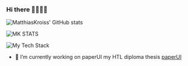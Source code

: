### Hi there 👋👨🏻‍💻

![MatthiasKroiss' GitHub stats](https://github-stats-mk.vercel.app/api/top-langs?username=MatthiasKroiss&layout=compact&theme=dark&exclude_repo=syt-raspi,syt-arduino,github-readme-stats)


![MK STATS](https://github-stats-mk.vercel.app/api?username=MatthiasKroiss&show_icons=true&theme=dark)


![My Tech Stack](https://github-readme-tech-stack.vercel.app/api/cards?lineCount=3&line1=svelte%2Csvelte%2Cff0000%3Bsvelte%2Csveltekit%2Cff0000%3Bjavascript%2Cjavascript%2Cfff100%3Btypescript%2Ctypescript%2C0047ff%3B&line2=tailwindcss%2Ctailwindcss%2C00fff8%3Bandroid%2Candroid%2C00ff1c%3Bkotlin%2Ckotlin%2Ceb00ff%3Bjava%2Cjava%2Cccb586%3B&line3=git%2Cgit%2Cff3c00%3Bgithub%2Cgithub%2Cffffff%3Bdocker%2Cdocker%2C3f91ff%3B)
<!--
**MatthiasKroiss/MatthiasKroiss** is a ✨ _special_ ✨ repository because its `README.md` (this file) appears on your GitHub profile.

Here are some ideas to get you started:


--->
- 🔭 I’m currently working on paperUI my HTL diploma thesis [paperUI](https://paperui.vercel.app)
<!--- 🌱 I’m currently learning ...
- 👯 I’m looking to collaborate on ...
- 🤔 I’m looking for help with ...
- 💬 Ask me about ...
- 📫 How to reach me: ...
- 😄 Pronouns: ...
- ⚡ Fun fact: ...
-->
